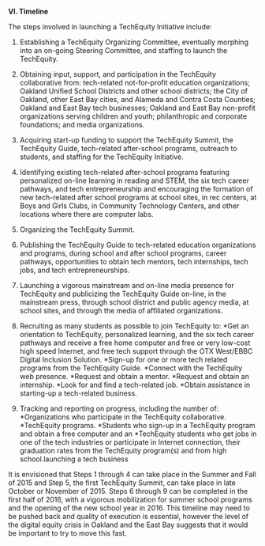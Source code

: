 **VI. Timeline**   

The steps involved in launching a TechEquity Initiative include:

1. Establishing a TechEquity Organizing Committee, eventually morphing into an on-going Steering Committee, and staffing to launch the TechEquity. 

2. Obtaining input, support, and participation in the TechEquity collaborative from: tech-related not-for-profit education organizations; Oakland Unified School Districts and other school districts; the City of Oakland, other East Bay cities, and Alameda and Contra Costa Counties; Oakland and East Bay tech businesses; Oakland and East Bay non-profit organizations serving children and youth; philanthropic and corporate foundations; and media organizations.

3. Acquiring start-up funding to support the TechEquity Summit, the TechEquity Guide, tech-related after-school programs, outreach to students, and staffing for the TechEquity Initiative.

4. Identifying existing tech-related after-school programs featuring personalized on-line learning in reading and STEM, the six tech career pathways, and tech entrepreneurship and encouraging the formation of new tech-related after school programs at school sites, in rec centers, at Boys and Girls Clubs, in Community Technology Centers, and other locations where there are computer labs.

5. Organizing the TechEquity Summit.

6. Publishing the TechEquity Guide to tech-related education organizations and programs, during school and after school programs, career pathways, opportunities to obtain tech mentors, tech internships, tech jobs, and tech entrepreneurships.

7. Launching a vigorous mainstream and on-line media presence for TechEquity and publicizing the TechEquity Guide on-line, in the mainstream press, through school district and public agency media, at school sites, and through the media of affiliated organizations.

8. Recruiting as many students as possible to join TechEquity to:
*Get an orientation to TechEquity, personalized learning, and the six tech career pathways and receive a free home computer and free or very low-cost high speed Internet, and free tech support through the OTX West/EBBC Digital Inclusion Solution.
*Sign-up for one or more tech related programs from the TechEquity Guide.
*Connect with the TechEquity web presence.
*Request and obtain a mentor.
*Request and obtain an internship.
*Look for and find a tech-related job.
*Obtain assistance in starting-up a tech-related business.

9. Tracking and reporting on progress, including the number of:
  *Organizations who participate in the TechEquity collaborative.
  *TechEquity programs. 
  *Students who sign-up in a TechEquity program and obtain a free computer and an 
  *TechEquity students who get jobs in one of the tech industries or participate in Internet connection, their graduation rates from the TechEquity program(s) and from high school.launching a tech business

It is envisioned that Steps 1 through 4 can take place in the Summer and Fall of 2015 and Step 5, the first TechEquity Summit, can take place in late October or November of 2015.  Steps 6 through 9 can be completed in the first half of 2016, with a vigorous mobilization for summer school programs and the opening of the new school year in 2016.  This timeline may need to be pushed back and quality of execution is essential, however the level of the digital equity crisis in Oakland and the East Bay suggests that it would be important to try to move this fast.

